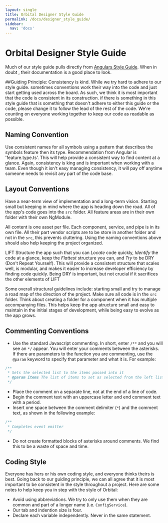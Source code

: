 ```yaml
---
layout: single
title: Orbital Designer Style Guide
permalink: /docs/designer_style_guide/
sidebar:
  nav: 'docs'
---
```


# Orbital Designer Style Guide

Much of our style guide pulls directly from [Angulars Style Guide](https://angular.io/guide/styleguide). When in doubt , their documentation is a good place to look.

##Guiding Principle: Consistency is kind.
While we try hard to adhere to our style guide. sometimes conventions work their way into the code and just start getting used across the board. As such, we think it is most important that the code is consistent in its construction. if there is something in this style guide that is something that doesn't adhere to either this guide or the code, please change it to follow the lead of the rest of the code. We're counting on everyone working together to keep our code as readable as possible.

## Naming Convention

Use consistent names for all symbols using a pattern that describes the symbols feature then its type. Recommendation from Angular is 'feature.type.ts'. This will help provide a consistent way to find content at a glance. Again, consistency is king and is important when working with a team. Even though it isn't easy managing consistency, it will pay off anytime someone needs to revisit any part of the code base.

## Layout Conventions

Have a near-term view of implementation and a long-term vision. Starting small but keeping in mind where the app is heading down the road. All of the app's code goes into the `src` folder. All feature areas are in their own folder with their own NgModule.

All content is one asset per file. Each component, service, and pipe is in its own file. All their part vendor scripts are to be store in another folder and not in the `src`, this prevents cluttering. Using the naming conventions above should also help keeping the project organized.

LIFT
Structure the app such that you can _Locate_ code quickly, _Identify_ the code at a glance, keep the _Flattest_ structure you can, and _Try_ to be DRY (Don't Repeat Yourself).
This will provide a consistent structure that scales well, is modular, and makes it easier to increase developer efficiency by finding code quickly.
Being DRY is important, but not crucial if it sacrifices the other elements of LIFT

Some overall structural guidelines include: starting small and try to manage a road map of the direction of the project. Make sure all code is in the `src` folder.
Think about creating a folder for a component when it has multiple accompanying files. This helps keep the app atructure small and easy to maintain in the initial stages of development, while being easy to evolve as the app grows.

## Commenting Conventions

- Use the standard Javascript commenting. In short, enter `/**` and you will see an `*/` appear. You will enter your comments between the asterisks. If there are parameters to the function you are commenting, use the `@param` keyword to specify that parameter and what it is.
  For example:

```javascript
/**
 * Sets the selected list to the items passed into it
 * @param items The list of items to set as selected from the left list
 */
```

- Place the comment on a separate line, not at the end of a line of code.
- Begin the comment text with an uppercase letter and end comment text with a period.
- Insert one space between the comment delimiter (`*`) and the comment text, as shown in the following example:

```javascript
/**
 * Completes event emitter
 */
```

- Do not create formatted blocks of asterisks around comments. We find this to be a waste of space and time.

## Coding Style

Everyone has hers or his own coding style, and everyone thinks theirs is best. Going back to our guiding principle, we can all agree that it is most important to be consistent in the style throughout a project. Here are some notes to help keep you in step with the style of Orbital:

- Avoid using abbreviations. We try to only use them when they are common and part of a longer name (i.e. `ConfigService`).
- Our tab and indention size is four.
- Declare each variable independently. Never in the same statement.

